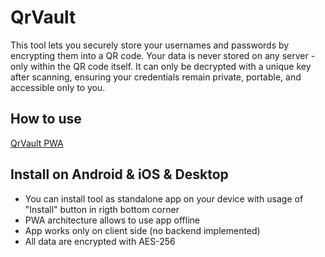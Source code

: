 # QrVault

This tool lets you securely store your usernames and passwords by encrypting them into a QR code. Your data is never stored on any server - only within the QR code itself.
It can only be decrypted with a unique key after scanning, ensuring your credentials remain private, portable, and accessible only to you.

## How to use

[QrVault PWA](https://kkuuba.github.io/QrVault/)

## Install on Android & iOS & Desktop

* You can install tool as standalone app on your device with usage of "Install" button in rigth bottom corner
* PWA architecture allows to use app offline
* App works only on client side (no backend implemented)
* All data are encrypted with AES-256
